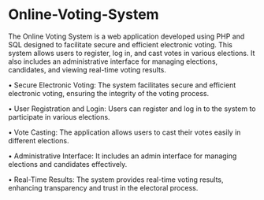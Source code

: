 # Online-Voting-System
The Online Voting System is a web application developed using PHP and SQL designed to facilitate secure and efficient electronic voting. This system allows users to register, log in, and cast votes in various elections. It also includes an administrative interface for managing elections, candidates, and viewing real-time voting results. 


• Secure Electronic Voting: The system facilitates secure and efficient electronic voting, ensuring the integrity of the voting process.

• User Registration and Login: Users can register and log in to the system to participate in various elections.

• Vote Casting: The application allows users to cast their votes easily in different elections.

• Administrative Interface: It includes an admin interface for managing elections and candidates effectively.

• Real-Time Results: The system provides real-time voting results, enhancing transparency and trust in the electoral process.
